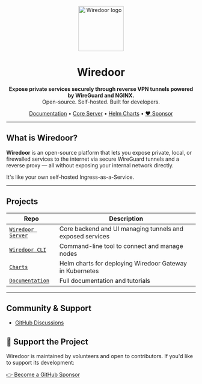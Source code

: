 <p align="center"> <img src="https://www.wiredoor.net/images/wiredoor.svg" alt="Wiredoor logo" width="120" /> </p> 

<h1 align="center">
  Wiredoor
</h1>


<p align="center">
  <strong>Expose private services securely through reverse VPN tunnels powered by WireGuard and NGINX.</strong><br />
  Open-source. Self-hosted. Built for developers.
</p>

<p align="center">
  <a href="https://docs.wiredoor.net">Documentation</a> •
  <a href="https://github.com/wiredoor/server">Core Server</a> •
  <a href="https://charts.wiredoor.net">Helm Charts</a> •
  <a href="https://github.com/sponsors/wiredoor">❤️ Sponsor</a>
</p>

---

## What is Wiredoor?

**Wiredoor** is an open-source platform that lets you expose private, local, or firewalled services to the internet via secure WireGuard tunnels and a reverse proxy — all without exposing your internal network directly.

It's like your own self-hosted Ingress-as-a-Service.

---

## Projects

| Repo | Description |
|------|-------------|
| [`Wiredoor Server`](https://github.com/wiredoor/wiredoor) | Core backend and UI managing tunnels and exposed services |
| [`Wiredoor CLI`](https://github.com/wiredoor/cli) | Command-line tool to connect and manage nodes |
| [`Charts`](https://github.com/wiredoor/charts) | Helm charts for deploying Wiredoor Gateway in Kubernetes |
| [`Documentation`](https://wwww.wiredoor.net) | Full documentation and tutorials |

---

## Community & Support

- [GitHub Discussions](https://github.com/wiredoor/wiredoor/discussions)

## 💖 Support the Project

Wiredoor is maintained by volunteers and open to contributors. If you'd like to support its development:

[👉 Become a GitHub Sponsor](https://github.com/sponsors/wiredoor)



